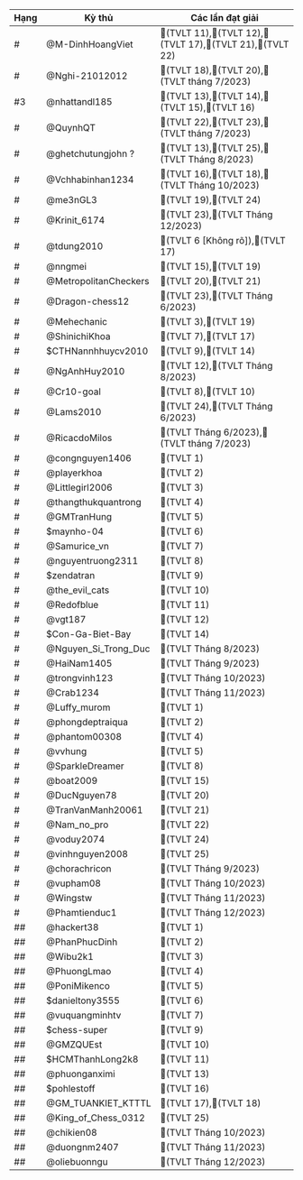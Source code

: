 Hạng|Kỳ thủ|Các lần đạt giải
---|---|---
#|@M-DinhHoangViet|🥈(TVLT 11),🥉(TVLT 12),🥉(TVLT 17),🥉(TVLT 21),🥉(TVLT 22)
#|@Nghi-21012012|🥇(TVLT 18),🥇(TVLT 20),🥇(TVLT tháng 7/2023)
#3|@nhattandl185|🥇(TVLT 13),🥉(TVLT 14),🥉(TVLT 15),🥇(TVLT 16)
#|@QuynhQT|🥇(TVLT 22),🥈(TVLT 23),🥉(TVLT tháng 7/2023)
#|@ghetchutungjohn ?|🥈(TVLT 13),🥇(TVLT 25),🥉(TVLT Tháng 8/2023)
#|@Vchhabinhan1234|🥈(TVLT 16),🥈(TVLT 18),🥉(TVLT Tháng 10/2023)
#|@me3nGL3|🥇(TVLT 19),🥇(TVLT 24)
#|@Krinit_6174|🥇(TVLT 23),🥇(TVLT Tháng 12/2023)
#|@tdung2010|🥈(TVLT 6 [Không rõ]),🥇(TVLT 17)
#|@nngmei|🥇(TVLT 15),🥉(TVLT 19)
#|@MetropolitanCheckers|🥉(TVLT 20),🥇(TVLT 21)
#|@Dragon-chess12|🥉(TVLT 23),🥇(TVLT Tháng 6/2023)
#|@Mehechanic|🥈(TVLT 3),🥈(TVLT 19)
#|@ShinichiKhoa|🥈(TVLT 7),🥈(TVLT 17)
#|$CTHNannhhuycv2010|🥈(TVLT 9),🥈(TVLT 14)
#|@NgAnhHuy2010|🥈(TVLT 12),🥈(TVLT Tháng 8/2023)
#|@Cr10-goal|🥉(TVLT 8),🥈(TVLT 10)
#|@Lams2010|🥉(TVLT 24),🥈(TVLT Tháng 6/2023)
#|@RicacdoMilos|🥉(TVLT Tháng 6/2023),🥈(TVLT tháng 7/2023)
#|@congnguyen1406|🥇(TVLT 1)
#|@playerkhoa|🥇(TVLT 2)
#|@Littlegirl2006|🥇(TVLT 3)
#|@thangthukquantrong|🥇(TVLT 4)
#|@GMTranHung|🥇(TVLT 5)
#|$maynho-04|🥇(TVLT 6)
#|@Samurice_vn|🥇(TVLT 7)
#|@nguyentruong2311|🥇(TVLT 8)
#|$zendatran|🥇(TVLT 9)
#|@the_evil_cats|🥇(TVLT 10)
#|@Redofblue|🥇(TVLT 11)
#|@vgt187|🥇(TVLT 12)
#|$Con-Ga-Biet-Bay|🥇(TVLT 14)
#|@Nguyen_Si_Trong_Duc|🥇(TVLT Tháng 8/2023)
#|@HaiNam1405|🥇(TVLT Tháng 9/2023)
#|@trongvinh123|🥇(TVLT Tháng 10/2023)
#|@Crab1234|🥇(TVLT Tháng 11/2023)
#|@Luffy_murom|🥈(TVLT 1)
#|@phongdeptraiqua|🥈(TVLT 2)
#|@phantom00308|🥈(TVLT 4)
#|@vvhung|🥈(TVLT 5)
#|@SparkleDreamer|🥈(TVLT 8)
#|@boat2009|🥈(TVLT 15)
#|@DucNguyen78|🥈(TVLT 20)
#|@TranVanManh20061|🥈(TVLT 21)
#|@Nam_no_pro|🥈(TVLT 22)
#|@voduy2074|🥈(TVLT 24)
#|@vinhnguyen2008|🥈(TVLT 25)
#|@chorachricon|🥈(TVLT Tháng 9/2023)
#|@vupham08|🥈(TVLT Tháng 10/2023)
#|@Wingstw|🥈(TVLT Tháng 11/2023)
#|@Phamtienduc1|🥈(TVLT Tháng 12/2023)
##|@hackert38|🥉(TVLT 1)
##|@PhanPhucDinh|🥉(TVLT 2)
##|@Wibu2k1|🥉(TVLT 3)
##|@PhuongLmao|🥉(TVLT 4)
##|@PoniMikenco|🥉(TVLT 5)
##|$danieltony3555|🥉(TVLT 6)
##|@vuquangminhtv|🥉(TVLT 7)
##|$chess-super|🥉(TVLT 9)
##|@GMZQUEst|🥉(TVLT 10)
##|$HCMThanhLong2k8|🥉(TVLT 11)
##|@phuonganximi|🥉(TVLT 13)
##|$pohlestoff|🥉(TVLT 16)
##|@GM_TUANKIET_KTTTL|🥉(TVLT 17),🥉(TVLT 18)
##|@King_of_Chess_0312|🥉(TVLT 25)
##|@chikien08|🥉(TVLT Tháng 10/2023)
##|@duongnm2407|🥉(TVLT Tháng 11/2023)
##|@oliebuonngu|🥉(TVLT Tháng 12/2023)
